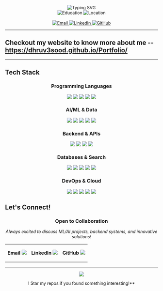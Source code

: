 <div align="center">
  <img src="https://readme-typing-svg.herokuapp.com?font=Fira+Code&size=20&duration=3000&pause=1000&color=00D4FF&center=true&vCenter=true&width=600&lines=Hello+World!;I'm+Dhruv+Sood;ML+Engineer+%26+Backend+Developer;Building+Intelligent+Systems" alt="Typing SVG" />
  <br/>
  <img src="https://img.shields.io/badge/B.Tech%20CSE%20-%20IIIT%20Delhi-blue?style=for-the-badge&logo=graduation-cap&logoColor=white" alt="Education" />
  <img src="https://img.shields.io/badge/New%20Delhi%2C%20India-orange?style=for-the-badge&logo=location-dot&logoColor=white" alt="Location" />  
  <br/><br/>
  <a href="mailto:dhruvsood6@gmail.com">
    <img src="https://img.shields.io/badge/dhruvsood6@gmail.com-red?style=for-the-badge&logo=gmail&logoColor=white" alt="Email" />
  </a>
  <a href="https://www.linkedin.com/in/dhruvsood3">
    <img src="https://img.shields.io/badge/LinkedIn-0077B5?style=for-the-badge&logo=linkedin&logoColor=white" alt="LinkedIn" />
  </a>
  <a href="https://github.com/Dhruv3sood">
    <img src="https://img.shields.io/badge/GitHub-181717?style=for-the-badge&logo=github&logoColor=white" alt="GitHub" />
  </a>

</div>

---

## Checkout my website to know more about me -- https://dhruv3sood.github.io/Portfolio/

---

<!-- <div align="center">
  <img src="https://capsule-render.vercel.app/api?type=waving&color=gradient&customColorList=6,11,20&height=100&section=header&text=Dhruv%20Sood&fontSize=40&fontAlignY=40&desc=ML%20Engineer%20%26%20Backend%20Developer&descAlignY=65&descAlign=50" />
</div> -->

## **Tech Stack**

<div align="center">

### **Programming Languages**
<img src="https://img.shields.io/badge/Python-3670A0?style=for-the-badge&logo=python&logoColor=ffdd54" />
<img src="https://img.shields.io/badge/Java-ED8B00?style=for-the-badge&logo=java&logoColor=white" />
<img src="https://img.shields.io/badge/C++-00599C?style=for-the-badge&logo=c%2B%2B&logoColor=white" />
<img src="https://img.shields.io/badge/TypeScript-3178C6?style=for-the-badge&logo=typescript&logoColor=white" />
<img src="https://img.shields.io/badge/JavaScript-323330?style=for-the-badge&logo=javascript&logoColor=F7DF1E" />

### **AI/ML & Data**
<img src="https://img.shields.io/badge/PyTorch-EE4C2C?style=for-the-badge&logo=pytorch&logoColor=white" />
<img src="https://img.shields.io/badge/TensorFlow-FF6F00?style=for-the-badge&logo=tensorflow&logoColor=white" />
<img src="https://img.shields.io/badge/scikit--learn-F7931E?style=for-the-badge&logo=scikitlearn&logoColor=white" />
<img src="https://img.shields.io/badge/LangChain-1C3C3C?style=for-the-badge&logo=langchain&logoColor=white" />
<img src="https://img.shields.io/badge/Pandas-150458?style=for-the-badge&logo=pandas&logoColor=white" />

### **Backend & APIs**
<img src="https://img.shields.io/badge/FastAPI-009688?style=for-the-badge&logo=fastapi&logoColor=white" />
<img src="https://img.shields.io/badge/REST_API-02569B?style=for-the-badge&logo=rest&logoColor=white" />
<img src="https://img.shields.io/badge/Server_Sent_Events-FF6B6B?style=for-the-badge&logo=html5&logoColor=white" />
<img src="https://img.shields.io/badge/Microservices-4CAF50?style=for-the-badge&logo=kubernetes&logoColor=white" />

### **Databases & Search**
<img src="https://img.shields.io/badge/MySQL-4479A1?style=for-the-badge&logo=mysql&logoColor=white" />
<img src="https://img.shields.io/badge/OpenSearch-005EB8?style=for-the-badge&logo=opensearch&logoColor=white" />
<img src="https://img.shields.io/badge/Elasticsearch-005571?style=for-the-badge&logo=elasticsearch&logoColor=white" />
<img src="https://img.shields.io/badge/Qdrant-6A00FF?style=for-the-badge&logo=qdrant&logoColor=white" />
<img src="https://img.shields.io/badge/Neo4j-018BFF?style=for-the-badge&logo=neo4j&logoColor=white" />

### **DevOps & Cloud**
<img src="https://img.shields.io/badge/Docker-2496ED?style=for-the-badge&logo=docker&logoColor=white" />
<img src="https://img.shields.io/badge/Kubernetes-326CE5?style=for-the-badge&logo=kubernetes&logoColor=white" />
<img src="https://img.shields.io/badge/Apache_Airflow-017CEE?style=for-the-badge&logo=apacheairflow&logoColor=white" />
<img src="https://img.shields.io/badge/AWS_S3-232F3E?style=for-the-badge&logo=amazonaws&logoColor=white" />
<img src="https://img.shields.io/badge/AWS_EC2-FF9900?style=for-the-badge&logo=amazonaws&logoColor=white" />

</div>


## **Let's Connect!**

<div align="center">

### **Open to Collaboration**
*Always excited to discuss ML/AI projects, backend systems, and innovative solutions!*

<table>
<tr>
<td align="center">

**Email**
<a href="mailto:dhruvsood6@gmail.com">
  <img src="https://img.shields.io/badge/dhruvsood6@gmail.com-EA4335?style=for-the-badge&logo=gmail&logoColor=white" />
</a>

</td>
<td align="center">

**LinkedIn**
<a href="https://www.linkedin.com/in/dhruvsood3">
  <img src="https://img.shields.io/badge/Connect%20on%20LinkedIn-0077B5?style=for-the-badge&logo=linkedin&logoColor=white" />
</a>

</td>
<td align="center">

**GitHub**
<a href="https://github.com/Dhruv3sood">
  <img src="https://img.shields.io/badge/Follow%20on%20GitHub-181717?style=for-the-badge&logo=github&logoColor=white" />
</a>

</td>
</tr>
</table>

---

<div align="center">
  <img src="https://capsule-render.vercel.app/api?type=waving&color=gradient&customColorList=6,11,20&height=100&section=footer" />
</div>

<div align="center">
  
! Star my repos if you found something interesting!**
  
</div>


